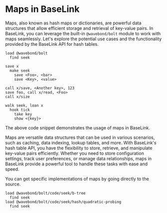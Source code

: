# Maps in BaseLink

Maps, also known as hash maps or dictionaries, are powerful data
structures that allow efficient storage and retrieval of key-value
pairs. In BaseLink, you can leverage the built-in `@wavebond/bolt`
module to work with maps seamlessly. Let's explore the potential use
cases and the functionality provided by the BaseLink API for hash
tables.

```link
load @wavebond/bolt
  find seek

save x
  make seek
    save <Foo>, <bar>
    save <Key>, <value>

call x/save, <Another key>, 123
save foo, call x/read, <Foo>
call x/size

walk seek, loan x
  hook tick
    take key
    show <{key}>
```

The above code snippet demonstrates the usage of maps in BaseLink.

Maps are versatile data structures that can be used in various
scenarios, such as caching, data indexing, lookup tables, and more. With
BaseLink's hash table API, you have the flexibility to store, retrieve,
and manipulate key-value pairs efficiently. Whether you need to store
configuration settings, track user preferences, or manage data
relationships, maps in BaseLink provide a powerful tool to handle these
tasks with ease and speed.

You can get specific implementations of maps by going directly to the
source.

```
load @wavebond/bolt/code/seek/b-tree
  find seek
load @wavebond/bolt/code/seek/hash/quadratic-probing
  find seek
```
